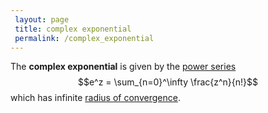 ```yaml
---
 layout: page
 title: complex exponential
 permalink: /complex_exponential
---
```

The **complex exponential** is given by the [power series](https://defsmath.github.io/DefsMath/power_series) $$e^z = \sum_{n=0}^\infty \frac{z^n}{n!}$$ which has infinite [radius of convergence](https://defsmath.github.io/DefsMath/radius_of_convergence).